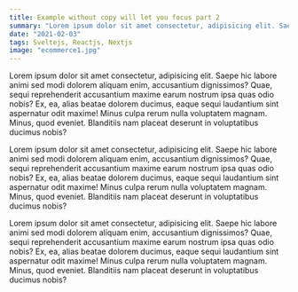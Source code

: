 ```yaml
---
title: Example without copy will let you focus part 2
summary: "Lorem ipsum dolor sit amet consectetur, adipisicing elit. Saepe hic labore animi sed modi"
date: "2021-02-03"
tags: Sveltejs, Reactjs, Nextjs
image: "ecommerce1.jpg"
---
```


Lorem ipsum dolor sit amet consectetur, adipisicing elit. Saepe hic labore animi sed modi dolorem aliquam enim, accusantium dignissimos? Quae, sequi reprehenderit accusantium maxime earum nostrum ipsa quas odio nobis?
Ex, ea, alias beatae dolorem ducimus, eaque sequi laudantium sint aspernatur odit maxime! Minus culpa rerum nulla voluptatem magnam. Minus, quod eveniet. Blanditiis nam placeat deserunt in voluptatibus ducimus nobis?

Lorem ipsum dolor sit amet consectetur, adipisicing elit. Saepe hic labore animi sed modi dolorem aliquam enim, accusantium dignissimos? Quae, sequi reprehenderit accusantium maxime earum nostrum ipsa quas odio nobis?
Ex, ea, alias beatae dolorem ducimus, eaque sequi laudantium sint aspernatur odit maxime! Minus culpa rerum nulla voluptatem magnam. Minus, quod eveniet. Blanditiis nam placeat deserunt in voluptatibus ducimus nobis?

Lorem ipsum dolor sit amet consectetur, adipisicing elit. Saepe hic labore animi sed modi dolorem aliquam enim, accusantium dignissimos? Quae, sequi reprehenderit accusantium maxime earum nostrum ipsa quas odio nobis?
Ex, ea, alias beatae dolorem ducimus, eaque sequi laudantium sint aspernatur odit maxime! Minus culpa rerum nulla voluptatem magnam. Minus, quod eveniet. Blanditiis nam placeat deserunt in voluptatibus ducimus nobis?
